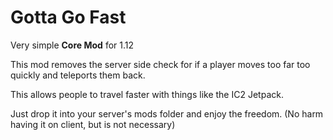 # Gotta Go Fast

Very simple **Core Mod** for 1.12

This mod removes the server side check for if a player moves too far too quickly and teleports them back. 

This allows people to travel faster with things like the IC2 Jetpack.

Just drop it into your server's mods folder and enjoy the freedom. (No harm having it on client, but is not necessary)